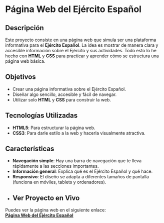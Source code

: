# Página Web del Ejército Español

## Descripción

Este proyecto consiste en una página web que simula ser una plataforma informativa para el **Ejército Español**. La idea es mostrar de manera clara y accesible información sobre el Ejército y sus actividades. Todo esto lo he hecho con **HTML** y **CSS** para practicar y aprender cómo se estructura una página web básica.

## Objetivos

- Crear una página informativa sobre el Ejército Español.
- Diseñar algo sencillo, accesible y fácil de navegar.
- Utilizar solo **HTML** y **CSS** para construir la web.

## Tecnologías Utilizadas

- **HTML5**: Para estructurar la página web.
- **CSS3**: Para darle estilo a la web y hacerla visualmente atractiva.

## Características

- **Navegación simple**: Hay una barra de navegación que te lleva rápidamente a las secciones importantes.
- **Información general**: Explica qué es el Ejército Español y qué hace.
- **Responsivo**: El diseño se adapta a diferentes tamaños de pantalla (funciona en móviles, tablets y ordenadores).
- ## Ver Proyecto en Vivo

Puedes ver la página web en el siguiente enlace:  
[**Página Web del Ejército Español**](https://miiguelmc.github.io/EjercicioFinalHTMLyCSS/)

